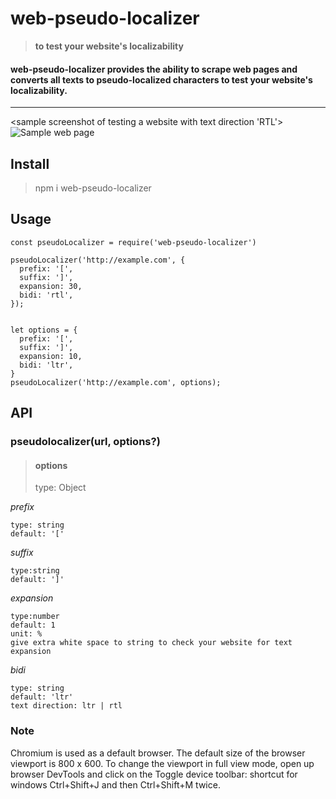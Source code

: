 # web-pseudo-localizer 

> **to test your website's localizability**

#### web-pseudo-localizer provides the ability to scrape web pages and converts all texts to pseudo-localized characters to test your website's localizability.

<hr>

<sample screenshot of testing a website with text direction 'RTL'>
![Sample web page](https://firebasestorage.googleapis.com/v0/b/portfolio-220f7.appspot.com/o/images%2Fpseudolocalized_md.png?alt=media&token=6b62c82d-57dc-47ff-9dab-879673d0457a)

## Install

> npm i web-pseudo-localizer

## Usage
    const pseudoLocalizer = require('web-pseudo-localizer')

    pseudoLocalizer('http://example.com', {
      prefix: '[',
      suffix: ']',
      expansion: 30,
      bidi: 'rtl',
    });
    
    
    let options = {
      prefix: '[',
      suffix: ']',
      expansion: 10,
      bidi: 'ltr',
    }
    pseudoLocalizer('http://example.com', options);

## API

### pseudolocalizer(url, options?)

> #### options 
> type: Object

*prefix*
    
    type: string
    default: '['

*suffix*

    type:string
    default: ']'

*expansion*

    type:number
    default: 1
    unit: %
    give extra white space to string to check your website for text expansion

*bidi*

    type: string
    default: 'ltr'
    text direction: ltr | rtl

### Note
Chromium is used as a default browser. The default size of the browser viewport is 800 x 600. To change the viewport in full view mode, open up browser DevTools and click on the Toggle device toolbar: shortcut for windows Ctrl+Shift+J and then Ctrl+Shift+M twice. 



